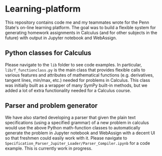 # Learning-platform
This repository contains code me and my teammates wrote for the Penn State's on-line learning platform. The goal was to build a flexible system for generating homework assignments in Calculus (and for other subjects in the future) with output in Jupyter notebook and WebAssign.

## Python classes for Calculus
Please navigate to the `lib` folder to see code examples. In particular, `lib/f_functionclass.py` is the main class that provides flexible calls to various features and attributes of mathematical functions  (e.g. derivatives, tangent lines, min/max, etc.) needed for problems in Calculus. This class was initially built as a wrapper of many SymPy built-in methods, but we added a lot of extra functionality needed for a Calculus course.

## Parser and problem generator
We have also started developing a parser that given the plain text specifications (using a specified grammar) of a new problem in calculus would use the above Python math-function classes to automatically generate the problem in Jupyter notebook and WebAssign with a decent UI so that freshmen could easily work with it. Please navigate to `Specification_Parser_Jupiter_Loader/Parser_Compiler.ipynb` for a code example. This is currently work in progress.
